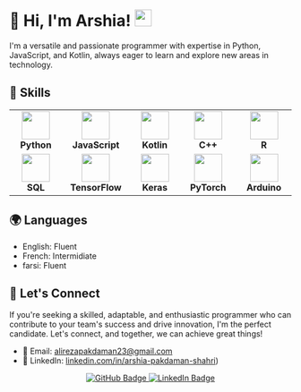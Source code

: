 # 👋 Hi, I'm Arshia! <img src="https://raw.githubusercontent.com/MartinHeinz/MartinHeinz/master/wave.gif" width="30px">
<!-- 
<p align="center">
  <img src="https://user-images.githubusercontent.com/your-image-url-here" alt="Arshia's Avatar" />
</p>
-->
I'm a versatile and passionate programmer with expertise in Python, JavaScript, and Kotlin, always eager to learn and explore new areas in technology.

## 🚀 Skills

<table>
  <tr>
    <td align="center" width="140">
      <img src="https://cdn.worldvectorlogo.com/logos/python-5.svg" width="50" /><br />
      <strong>Python</strong>
    </td>
    <td align="center" width="140">
      <img src="https://upload.wikimedia.org/wikipedia/commons/thumb/9/99/Unofficial_JavaScript_logo_2.svg/1024px-Unofficial_JavaScript_logo_2.svg.png" width="50" /><br />
      <strong>JavaScript</strong>
    </td>
    <td align="center" width="140">
      <img src="https://cdn.worldvectorlogo.com/logos/kotlin-1.svg" width="50" /><br />
      <strong>Kotlin</strong>
    </td>
    <td align="center" width="140">
      <img src="https://cdn.worldvectorlogo.com/logos/c--4.svg" width="50" /><br />
      <strong>C++</strong>
    </td>
    <td align="center" width="140">
      <img src="https://cdn.worldvectorlogo.com/logos/r-lang.svg" width="50" /><br />
      <strong>R</strong>
    </td>
  </tr>
  <tr>
    <td align="center" width="140">
      <img src="https://www.svgrepo.com/show/331760/sql-database-generic.svg" width="50" /><br />
      <strong>SQL</strong>
    </td>
    <td align="center" width="140">
      <img src="https://cdn.worldvectorlogo.com/logos/tensorflow-2.svg" width="50" /><br />
      <strong>TensorFlow</strong>
    </td>
    <td align="center" width="140">
      <img src="https://cdn.worldvectorlogo.com/logos/keras.svg" width="50" /><br />
      <strong>Keras</strong>
    </td>
    <td align="center" width="140">
      <img src="https://cdn.worldvectorlogo.com/logos/pytorch.svg" width="50" /><br />
      <strong>PyTorch</strong>
    </td>
    <td align="center" width="140">
      <img src="https://cdn.worldvectorlogo.com/logos/arduino-1.svg" width="50" /><br />
      <strong>Arduino</strong>
    </td>
  </tr>
</table>

## 🌍 Languages

- English: Fluent
- French: Intermidiate
- farsi: Fluent

## 🌟 Let's Connect

If you're seeking a skilled, adaptable, and enthusiastic programmer who can contribute to your team's success and drive innovation, I'm the perfect candidate. Let's connect, and together, we can achieve great things!

- 📧 Email: [alirezapakdaman23@gmail.com](mailto:alirezapakdaman23@gmail.com)
- 💼 LinkedIn: [linkedin.com/in/arshia-pakdaman-shahri](https://www.linkedin.com/in/arshia-pakdaman-shahri-07886324b))
 <!-- 🐦 Twitter: [@Arshia](https://twitter.com/Arshia)-->

<p align="center">
  <a href="https://github.com/seyedalireza-pakdamanshahri">
    <img src="https://img.shields.io/github/followers/seyedalireza-pakdamanshahri?label=Follow&style=social" alt="GitHub Badge" />
  </a>
 
  <a href="https://www.linkedin.com/in/seyedalireza-pakdamanshahri">
    <img src="https://img.shields.io/badge/-LinkedIn-blue?style=flat-square&logo=LinkedIn&logoColor=white&link=https://www.linkedin.com/in/seyedalireza-pakdamanshahri" alt="LinkedIn Badge" />
  </a>
</p>
